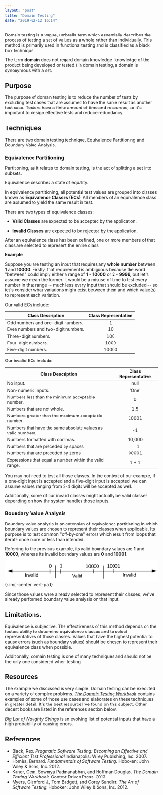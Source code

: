 ```yaml
---
layout: "post"
title: "Domain Testing"
date: "2019-02-12 16:14"
---
```


Domain testing is a vague, umbrella term which essentially describes the process of testing a set of values as a whole rather than individually. This method is primarily used in functional testing and is classified as a black box technique.

The term **domain** does not regard domain knowledge (knowledge of the product being developed or tested.) 
In domain testing, a domain is synonymous with a set. 

## Purpose

The purpose of domain testing is to reduce the number of tests by excluding test cases that are assumed to have the same result as another test case. 
Testers have a finite amount of time and resources, so it's important to design effective tests and reduce redundancy.  

## Techniques

There are two domain testing technique, Equivalence Partitioning and Boundary Value Analysis.

### Equivalence Partitioning
  
Partitioning, as it relates to domain testing, is the act of splitting a set into subsets.

Equivalence describes a state of equality.

In equivalence partitioning, all potential test values are grouped into classes known as **Equivalence Classes (ECs)**. All members of an equivalence class are assumed to yield the same result in test. 
	
There are two types of equivalence classes:

- **Valid Classes** are expected to be accepted by the application.
	
- **Invalid Classes** are expected to be rejected by the application.

After an equivalence class has been defined, one or more members of that class are selected to represent the entire class. 

**Example**

Suppose you are testing an input that requires any **whole number** between **1** and **10000**. Firstly, that requirement is ambiguous because the word "between" could imply either a range of **1** - **10000** or **2** - **9999**, but let's assume we mean the former. It would be a misuse of time to test every number in that range -- much less every input that should be excluded -- so let's consider what variations might exist between them and which value(s) to represent each variation.

Our valid ECs include:

Class Description                   | Class Representative
------------------------------------|:-------------------:
Odd numbers and one-digit numbers.  |          1
Even numbers and two-digit numbers. |          10
Three-digit numbers.                |         100
Four-digit numbers.                 |         1000
Five-digit numbers.                 |        10000

Our invalid ECs include:

Class Description                                                | Class Representative
-----------------------------------------------------------------|:-------------------:
No input.                                                        |         null
Non-numeric inputs.                                              |        'One'
Numbers less than the minimum acceptable number.                   |          0
Numbers that are not whole.                                      |         1.5
Numbers greater than the maximum acceptable number.                |        10001
Numbers that have the same absolute values as valid numbers. |          -1
Numbers formatted with commas.                                   |        10,000
Numbers that are preceded by spaces  |&nbsp;&nbsp;&nbsp;&nbsp; 1
Numbers that are preceded by zeros  |  00001 
Expressions that equal a number within the valid range.  |  1 + 1

You may not need to test all those classes. In the context of our example, if a one-digit input is accepted and a five-digit input is accepted, we can assume values ranging from 2-4 digits will be accepted as well.

Additionally, some of our invalid classes might actually be valid classes depending on how the system handles those inputs. 

### Boundary Value Analysis

Boundary value analysis is an extension of equivalence partitioning in which boundary values are chosen to represent their classes when applicable. Its purpose is to test common "off-by-one" errors which result from loops that iterate once more or less than intended.

Referring to the previous example, its valid boundary values are **1** and **10000**, whereas its invalid boundary values are **0** and **10001**.  

![border values graph](assets/images/2019/bva.png){:.img-center .vert-pad}

Since those values were already selected to represent their classes, we've already performed boundary value analysis on that input. 

## Limitations.

Equivalence is subjective. The effectiveness of this method depends on the testers ability to determine equivalence classes and to select representatives of those classes. Values that have the highest potential to cause errors (such as boundary values) should be chosen to represent their equivalence class when possible.  

Additionally, domain testing is one of many techniques and should not be the only one considered when testing.

## Resources

The example we discussed is very simple. Domain testing can be executed on a variety of complex problems. [_The Domain Testing Workbook_](https://www.amazon.com/Domain-Testing-Workbook-Cem-Kaner/dp/0989811905) contains examples of some of those use cases and elaborates on these techniques in greater detail. It's the best resource I've found on this subject. Other decent books are listed in the references section below.

[_Big List of Naughty Strings_](https://github.com/minimaxir/big-list-of-naughty-strings/blob/master/blns.txt) is an evolving list of potential inputs that have a high probability of causing errors. 

## References
- Black, Rex. _Pragmatic Software Testing: Becoming an Effective and Efficient Test Professional_ Indianapolis: Wiley Publishing, Inc. 2007. 
- Homès, Bernard. _Fundamentals of Software Testing._ Hoboken: John Wiley & Sons, Inc. 2012.
- Kaner, Cem, Sowmya Padmanabhan, and Hoffman Douglas. _The Domain Testing Workbook._ Context Driven Press. 2013.
- Myers, Glenford J., Tom Badgett, and Corey Sandler. _The Art of Software Testing._ Hoboken: John Wiley & Sons, Inc. 2012.
